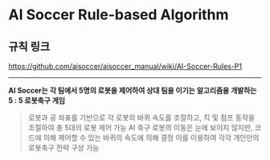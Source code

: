 # AI Soccer Rule-based Algorithm
## 규칙 링크
https://github.com/aisoccer/aisoccer_manual/wiki/AI-Soccer-Rules-P1

---

**AI Soccer는 각 팀에서 5명의 로봇을 제어하여 상대 팀을 이기는 알고리즘을 개발하는 5 : 5 로봇축구 게임**
> 로봇과 공 좌표를 기반으로 각 로봇의 바퀴 속도를 조절하고, 
  킥 및 점프 동작을 조절하여 총 5대의 로봇 제어 가능
  AI 축구 로봇의 이동은 눈에 보이지 않지만, 코드에 의해 제어할 수 있는 바퀴의 속도에 의해 결정 
  이를 이용하여 각각 개인만의 로봇축구 전략 구상 가능
  
